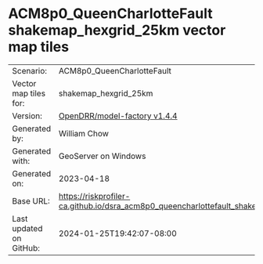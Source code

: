 # ACM8p0_QueenCharlotteFault shakemap_hexgrid_25km vector map tiles

|    			|			|
| --------------------- | --------------------- |
| Scenario:		| ACM8p0_QueenCharlotteFault		|
| Vector map tiles for:	| shakemap_hexgrid_25km		|
| Version:		| [OpenDRR/model-factory v1.4.4](https://github.com/OpenDRR/model-factory/releases/tag/v1.4.4)	|
| Generated by:		| William Chow	|
| Generated with:	| GeoServer on Windows	|
| Generated on:		| 2023-04-18	|
| Base URL:		| <https://riskprofiler-ca.github.io/dsra_acm8p0_queencharlottefault_shakemap_hexgrid_25km/> |
| Last updated on GitHub: | 2024-01-25T19:42:07-08:00 |

